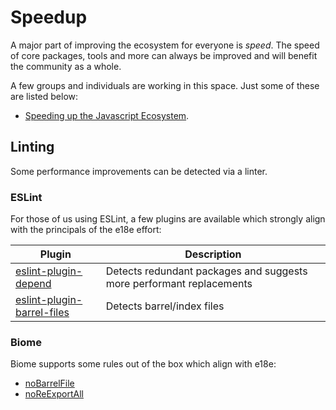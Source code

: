 # Speedup

A major part of improving the ecosystem for everyone is _speed_. The speed
of core packages, tools and more can always be improved and will benefit
the community as a whole.

A few groups and individuals are working in this space.  Just some of these
are listed below:

- [Speeding up the Javascript Ecosystem](https://marvinh.dev/blog/speeding-up-javascript-ecosystem).

## Linting

Some performance improvements can be detected via a linter.

### ESLint

For those of us using ESLint, a few plugins are available which strongly
align with the principals of the e18e effort:

| Plugin | Description |
| -- | -- |
| [eslint-plugin-depend](https://github.com/es-tooling/eslint-plugin-depend) | Detects redundant packages and suggests more performant replacements |
| [eslint-plugin-barrel-files](https://github.com/thepassle/eslint-plugin-barrel-files) | Detects barrel/index files |

### Biome

Biome supports some rules out of the box which align with e18e:

- [noBarrelFile](https://biomejs.dev/linter/rules/no-barrel-file/)
- [noReExportAll](https://biomejs.dev/linter/rules/no-re-export-all/)
